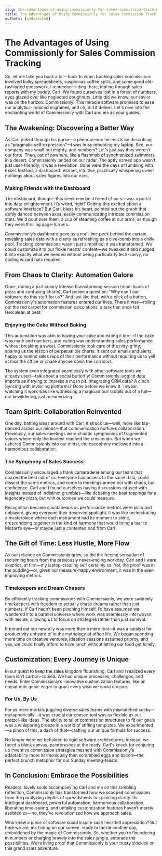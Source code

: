 ```yaml
---
slug: the-advantages-of-using-commissionly-for-sales-commission-tracking
title: The Advantages of Using Commissionly for Sales Commission Tracking
authors: [undirected]
---
```



# The Advantages of Using Commissionly for Sales Commission Tracking

So, let me take you back a bit—back to when tracking sales commissions involved bulky spreadsheets, suspicious coffee spills, and some good old-fashioned guesswork. I remember sitting there, leafing through sales reports with my buddy, Carl. We found ourselves lost in a forest of numbers, eyes glazed over like neglected doughnuts. Little did we know, our savior was on the horizon: Commissionly! This miracle software promised to ease our analytics-induced migraines, and oh, did it deliver. Let's dive into the enchanting world of Commissionly with Carl and me as your guides.

## The Awakening: Discovering a Better Way

As Carl poked through his purse—a phenomenon he insists on describing as "pragmatic self-expression"—I was busy rebooting my laptop. See, our company was small but mighty, and numbers? Let's just say they weren't our forte. Then, out of nowhere, like a flashmob of synchronized swimmers in a desert, Commissionly landed on our radar. The aptly named app wasn't just user-friendly; it was a revelation. Gone were the days of fumbling with Excel. Instead, a dashboard. Vibrant, intuitive, practically whispering sweet nothings about sales figures into our ears.

### Making Friends with the Dashboard

The dashboard, though—this sleek new best friend of ours—was a portal into data enlightenment. It’s weird, right? Getting this excited about a software interface? But Carl, bless his heart, pointed out the graph that deftly danced between axes, easily communicating intricate commission stats. We'd pour over them, a cup of steaming coffee at our arms, as though they were thrilling page-turners. 

Commissionly’s dashboard gave us a real-time peek behind the curtain, revealing sales data with a clarity as refreshing as a dive-bomb into a chilly pool. Tracking commissions wasn’t just simplified; it was transformed. We could customize it to our fickle hearts' content—we tweaked it and nudged it into exactly what we needed without being particularly tech-savvy, no coding wizard hats required.

## From Chaos to Clarity: Automation Galore

Once, during a particularly intense brainstorming session (read: loads of pizza and confusing charts), Carl posed a question: "Why can't our software do this stuff for us?" And just like that, with a click of a button, Commissionly's automation features entered our lives. There it was—rolling out the red carpet for commission calculations, a task that once felt Herculean at best.

### Enjoying the Cake Without Baking

This automation was akin to having your cake and eating it too—if the cake was math and numbers, and eating was understanding sales performance without breaking a sweat. Commissionly took care of the nitty-gritty, sparing us the elation of perpetual pie charts. It sent out emails and alerts, happy to remind sales reps of their performance without requiring us to yell across the office or chase anyone down the corridors.

The system even integrated seamlessly with other software tools we already used—talk about a social butterfly! Commissionly juggled data imports as if trying to impress a mosh pit. Integrating CRM data? A cinch. Syncing with invoicing platforms? Done before we knew it. I swear, watching it work was like witnessing a magician pull rabbits out of a hat—not bewildering, just mesmerizing.

## Team Spirit: Collaboration Reinvented

One day, batting ideas around with Carl, it struck us—well, more like tap-danced across our minds—that communication nurtures collaboration. Previously, our sales meetings were chaotic symphonies of fragmented voices where only the loudest reached the crescendo. But when we ushered Commissionly into our midst, the cacophony mellowed into a harmonious collaboration.

### The Symphony of Sales Success

Commissionly encouraged a frank camaraderie among our team that coaxed the best out of us. Everyone had access to the same data, could dissect the same metrics, and come to meetings armed not with chaos, but confidence. Carl and I found ourselves having discussions infused with insights instead of indistinct grumbles—like debating the best toppings for a legendary pizza, but with outcomes we could measure.

Recognition became spontaneous as performance metrics were plain and unbiased, giving everyone their deserved spotlight. It was like orchestrating a masterpiece where each instrument had its moment to shine, crescendoing together in the kind of harmony that would bring a tear to Mozart’s eye—or maybe just a contented nod from Carl.

## The Gift of Time: Less Hustle, More Flow

As our reliance on Commissionly grew, so did the freeing sensation of reclaiming hours from the previously never-ending workday. Carl and I were skeptics, at first—my laptop-cradling self certainly so. Yet, the proof was in the pudding—or, given our measure-happy environment, it was in the ever-improving metrics.

### Timekeepers and Dream Chasers

By efficiently tracking commissions with Commissionly, we were suddenly timekeepers with freedom to actually chase dreams rather than just numbers. If Carl hadn’t been pinching himself, I’d have assumed we wandered into a parallel universe where work was seamlessly interwoven with leisure, allowing us to focus on strategies rather than just survival.

It turned out our new ally was more than a mere tool—it was a catalyst for productivity unheard of in the mythology of office life. We began spending more time on creative ventures, ideation sessions assumed priority, and yes, we could finally afford to have lunch without letting our food get lonely.

## Customization: Every Journey is Unique

In our quest to keep the sales kingdom flourishing, Carl and I realized every team isn’t carbon-copied. We had unique processes, challenges, and needs. Enter Commissionly’s innovative customization features, like an empathetic genie eager to grant every wish we could conjure.

### For Us, By Us

For us mere mortals juggling diverse sales teams with mismatched socks—metaphorically—it was crucial our chosen tool was as flexible as our pretzel-like ideas. The ability to tailor commission structures to fit our goals was a whispering breeze in a world of stifling templates. We experimented—a pinch of this, a dash of that—crafting our unique formula for success.

No longer were we beholden to rigid software architectures; instead, we faced a blank canvas, paintbrushes at the ready. Carl's knack for conjuring up inventive commission strategies meshed with Commissionly’s adaptability more harmoniously than scrambled eggs and bacon—the perfect brunch metaphor for our Sunday meeting-feasts.

## In Conclusion: Embrace the Possibilities

Readers, lovely souls accompanying Carl and me on this rambling reflection, Commissionly has transformed how we scooped commissions from the paralyzing depths of spreadsheets to sparkling clarity. Its intelligent dashboard, powerful automation, harmonious collaboration, liberating time-saving, and unfailing customization features haven’t merely assisted us—no, they’ve revolutionized how we approach sales.

Who knew a piece of software could inspire such heartfelt appreciation? But here we are, ink fading on our screen, ready to tackle another day, emboldened by the magic of Commissionly. So, whether you’re floundering in numbers or charging bravely into the sales jungle, embrace the possibilities. We’re living proof that Commissionly is your trusty sidekick on this grand sales adventure.